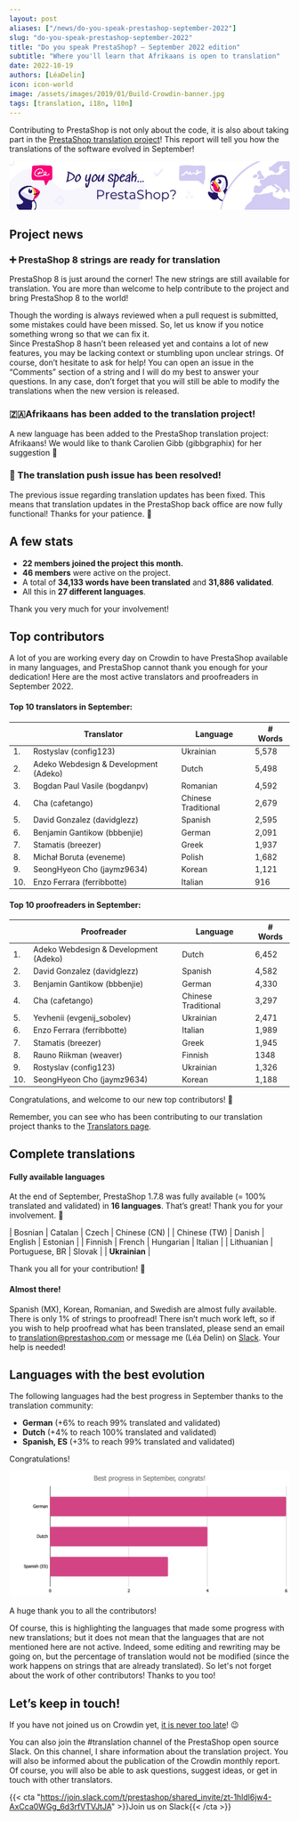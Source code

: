 ```yaml
---
layout: post
aliases: ["/news/do-you-speak-prestashop-september-2022"]
slug: "do-you-speak-prestashop-september-2022"
title: "Do you speak PrestaShop? – September 2022 edition"
subtitle: "Where you'll learn that Afrikaans is open to translation"
date: 2022-10-19
authors: [LéaDelin]
icon: icon-world
image: /assets/images/2019/01/Build-Crowdin-banner.jpg
tags: [translation, i18n, l10n]
---
```


Contributing to PrestaShop is not only about the code, it is also about taking part in the [PrestaShop translation project](https://crowdin.com/project/prestashop-official)! This report will tell you how the translations of the software evolved in September!

![Crowdin Monthly banner](/assets/images/2019/01/Build-Crowdin-banner.jpg)


## Project news

### ➕ PrestaShop 8 strings are ready for translation

PrestaShop 8 is just around the corner! The new strings are still available for translation. You are more than welcome to help contribute to the project and bring PrestaShop 8 to the world!

Though the wording is always reviewed when a pull request is submitted, some mistakes could have been missed. So, let us know if you notice something wrong so that we can fix it. 	
Since PrestaShop 8 hasn’t been released yet and contains a lot of new features, you may be lacking context or stumbling upon unclear strings. Of course, don’t hesitate to ask for help! You can open an issue in the “Comments” section of a string and I will do my best to answer your questions. In any case, don’t forget that you will still be able to modify the translations when the new version is released.


### 🇿🇦Afrikaans has been added to the translation project!

A new language has been added to the PrestaShop translation project: Afrikaans! We would like to thank Carolien Gibb (gibbgraphix) for her suggestion 🎉 


### 🔧 The translation push issue has been resolved!
The previous issue regarding translation updates has been fixed. This means that translation updates in the PrestaShop back office are now fully functional! Thanks for your patience. 🙌

## A few stats

* **22 members joined the project this month.**
* **46 members** were active on the project.
* A total of **34,133 words have been translated** and **31,886 validated**.
* All this in **27 different languages**.
 
Thank you very much for your involvement! 

## Top contributors
 
A lot of you are working every day on Crowdin to have PrestaShop available in many languages, and PrestaShop cannot thank you enough for your dedication! Here are the most active translators and proofreaders in September 2022.
 
#### Top 10 translators in September:
 
| |Translator | Language | # Words
|-|---------- | -------- | ----------------
| 1. | Rostyslav (config123) | Ukrainian | 5,578
| 2. | Adeko Webdesign & Development (Adeko) | Dutch | 5,498
| 3. | Bogdan Paul Vasile (bogdanpv) | Romanian | 4,592
| 4. | Cha (cafetango) | Chinese Traditional | 2,679
| 5. | David Gonzalez (davidglezz) | Spanish | 2,595
| 6. | Benjamin Gantikow (bbbenjie) | German | 2,091
| 7. | Stamatis (breezer) | Greek | 1,937
| 8. | Michał Boruta (eveneme) | Polish | 1,682
| 9. | SeongHyeon Cho (jaymz9634) | Korean | 1,121
| 10. | Enzo Ferrara (ferribbotte) | Italian | 916


#### Top 10 proofreaders in September:
 
| | Proofreader | Language | # Words
|-| ---------- | -------- | ----------------
| 1. | Adeko Webdesign & Development (Adeko) | Dutch | 6,452
| 2. | David Gonzalez (davidglezz) | Spanish | 4,582
| 3. | Benjamin Gantikow (bbbenjie) | German | 4,330
| 4. | Cha (cafetango) | Chinese Traditional | 3,297
| 5. | Yevhenii (evgenij_sobolev) | Ukrainian | 2,471
| 6. | Enzo Ferrara (ferribbotte) | Italian | 1,989
| 7. | Stamatis (breezer) | Greek | 1,945
| 8. | Rauno Riikman (weaver) | Finnish | 1348
| 9. | Rostyslav (config123) | Ukrainian | 1,326
| 10. | SeongHyeon Cho (jaymz9634) | Korean | 1,188


Congratulations, and welcome to our new top contributors! :clap:
 
Remember, you can see who has been contributing to our translation project thanks to the [Translators page](https://translators.prestashop.com/).
 
## Complete translations
 
#### Fully available languages
 
At the end of September, PrestaShop 1.7.8 was fully available (= 100% translated and validated) in **16 languages**. That’s great! Thank you for your involvement. :tada:
 
| Bosnian | Catalan | Czech | Chinese (CN) |
| Chinese (TW) | Danish | English | Estonian | 
| Finnish | French | Hungarian | Italian |
| Lithuanian | Portuguese, BR | Slovak | 
| **Ukrainian** | 

Thank you all for your contribution! :muscle: 

#### Almost there!

Spanish (MX), Korean, Romanian, and Swedish are almost fully available. There is only 1% of strings to proofread! 
There isn’t much work left, so if you wish to help proofread what has been translated, please send an email to translation@prestashop.com or message me (Léa Delin) on [Slack](https://join.slack.com/t/prestashop/shared_invite/zt-1hldl6jw4-AxCca0WGg_6d3rfVTVJtJA). Your help is needed!

## Languages with the best evolution

The following languages had the best progress in September thanks to the translation community:
 
* **German** (+6% to reach 99% translated and validated) 
* **Dutch** (+4% to reach 100% translated and validated)
* **Spanish, ES** (+3% to reach 99% translated and validated)


Congratulations! 

![Best translation progress in September 2022](/assets/images/2022/10/build-crowdin-progress-september22.png)

A huge thank you to all the contributors!
 
Of course, this is highlighting the languages that made some progress with new translations; but it does not mean that the languages that are not mentioned here are not active. Indeed, some editing and rewriting may be going on, but the percentage of translation would not be modified (since the work happens on strings that are already translated). So let's not forget about the work of other contributors! Thanks to you too!


## Let’s keep in touch!

If you have not joined us on Crowdin yet, [it is never too late](https://crowdin.com/project/prestashop-official)! :wink:

You can also join the #translation channel of the PrestaShop open source Slack. On this channel, I share information about the translation project. You will also be informed about the publication of the Crowdin monthly report. Of course, you will also be able to ask questions, suggest ideas, or get in touch with other translators.

{{< cta "https://join.slack.com/t/prestashop/shared_invite/zt-1hldl6jw4-AxCca0WGg_6d3rfVTVJtJA" >}}Join us on Slack{{< /cta >}}
